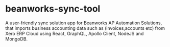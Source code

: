 # beanworks-sync-tool
A user-friendly sync solution app for Beanworks AP Automation Solutions, that imports business accounting data such as (invoices,accounts etc) from Xero ERP Cloud using React, GraphQL, Apollo Client, NodeJS and MongoDB.
